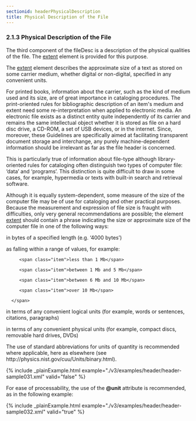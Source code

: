 ```yaml
---
sectionid: headerPhysicalDescription
title: Physical Description of the File
---
```



<h3 id="headerPhysicalDescription">
   <span class="headingNumber">2.1.3</span>
   <span class="head">Physical Description of the File</span>
</h3>
The third component of the fileDesc is a description of the physical qualities of
the file.
The 
<a class="link_odd_elementSpec" href="/v3/elements/extent">extent</a> element is provided for this purpose.



<span class="specList">
   
   <span class="specDesc"></span>
   
</span>


The 
<a class="link_odd_elementSpec" href="/v3/elements/extent">extent</a> element describes the approximate size of a text as stored
on some carrier medium, whether digital or non-digital, specified in any convenient
units.

For printed books, information about the carrier, such as the kind of medium used
and its
size, are of great importance in cataloging procedures. The print-oriented rules for
bibliographic description of an item's medium and extent need some re-interpretation
when
applied to electronic media. An electronic file exists as a distinct entity quite
independently of its carrier and remains the same intellectual object whether it is
stored
as file on a hard disc drive, a CD-ROM, a set of USB devices, or in the internet.
Since,
moreover, these Guidelines are specifically aimed at facilitating transparent document
storage and interchange, any purely machine-dependent information should be irrelevant
as
far as the file header is concerned.

This is particularly true of information about file-type although library-oriented
rules
for cataloging often distinguish two types of computer file: ‘data’ and ‘programs’.
This
distinction is quite difficult to draw in some cases, for example, hypermedia or texts
with
built-in search and retrieval software.

Although it is equally system-dependent, some measure of the size of the computer
file may
be of use for cataloging and other practical purposes. Because the measurement and
expression of file size is fraught with difficulties, only very general recommendations
are
possible; the element 
<a class="link_odd_elementSpec" href="/v3/elements/extent">extent</a> should contain a phrase indicating the
size or approximate size of the computer file in one of the following ways:


<span class="list">
   
   <span class="item">in bytes of a specified length (e.g. ‘4000 bytes’)</span>
   
   <span class="item">as falling within a range of values, for example: 
      <span class="list">
         
         <span class="item">less than 1 Mb</span>
         
         <span class="item">between 1 Mb and 5 Mb</span>
         
         <span class="item">between 6 Mb and 10 Mb</span>
         
         <span class="item">over 10 Mb</span>
         
      </span>
      
   </span>
   
   <span class="item">in terms of any convenient logical units (for example, words or sentences, citations,
      paragraphs)
   </span>
   
   <span class="item">in terms of any convenient physical units (for example, compact discs, removable hard
      drives, DVDs)
   </span>
   
</span>
The use of standard abbreviations for units of quantity is recommended where applicable,
here as elsewhere (see 
<span class="ref">http://physics.nist.gov/cuu/Units/binary.html</span>).


{% include _plainExample.html example="./v3/examples/header/header-sample031.xml" valid="false" %}

For ease of processability, the use of the **@unit** attribute is recommended, as in
the following example:


{% include _plainExample.html example="./v3/examples/header/header-sample032.xml" valid="true" %}

